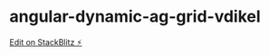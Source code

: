 # angular-dynamic-ag-grid-vdikel

[Edit on StackBlitz ⚡️](https://stackblitz.com/edit/angular-dynamic-ag-grid-vdikel)